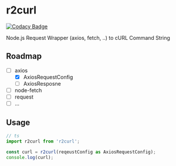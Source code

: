 # r2curl

[![Codacy Badge](https://api.codacy.com/project/badge/Grade/c6b96d8b0ded4763aaf8b6a8179fb093)](https://app.codacy.com/app/uyu423/r2curl?utm_source=github.com&utm_medium=referral&utm_content=uyu423/r2curl&utm_campaign=Badge_Grade_Dashboard)

Node.js Request Wrapper (axios, fetch, ..) to cURL Command String

## Roadmap

- [ ] axios
  - [x] AxiosRequestConfig
  - [ ] AxiosResposne
- [ ] node-fetch
- [ ] request
- [ ] ...

## Usage

```typescript
// ts
import r2curl from 'r2curl';

const curl = r2curl(reqeustConfig as AxiosRequestConfig);
console.log(curl);
```
